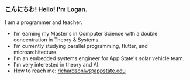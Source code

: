 ### こんにちわ! Hello! I'm Logan.

I am a programmer and teacher.
<!--
**loganwrichardson/loganwrichardson** is a ✨ _special_ ✨ repository because its `README.md` (this file) appears on your GitHub profile.

Here are some ideas to get you started:

I’m currently earning my master's in Computer Science with a double concentration in Theory & Systems.
I’m currently learning Data Structures, Y86 architecture, and theory.
- 👯 I’m looking to collaborate on ...
- 🤔 I’m looking for help with ...
- 💬 Ask me about ...
- 📫 How to reach me: ...
- 😄 Pronouns: ...
- ⚡ Fun fact: ...
-->

- I’m earning my Master's in Computer Science with a double concentration in Theory & Systems.
- I’m currently studying parallel programming, flutter, and microarchitecture.
- I'm an embedded systems engineer for App State's solar vehicle team.
- I'm very interested in theory and AI.
- How to reach me: richardsonlw@appstate.edu
